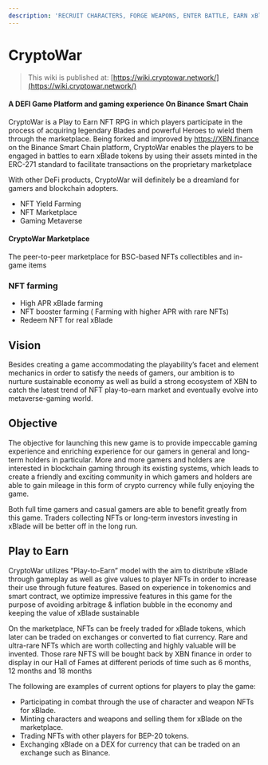 ```yaml
---
description: 'RECRUIT CHARACTERS, FORGE WEAPONS, ENTER BATTLE, EARN xBlade'
---
```


# CryptoWar

> This wiki is published at: [https://wiki.cryptowar.network/](https://wiki.cryptowar.network/)

#### A DEFI Game Platform and gaming experience On Binance Smart Chain

CryptoWar is a Play to Earn NFT RPG in which players participate in the process of acquiring legendary Blades and powerful Heroes to wield them through the marketplace. Being forked and improved by https://XBN.finance on the Binance Smart Chain platform, CryptoWar enables the players to be engaged in battles to earn xBlade tokens by using their assets minted in the ERC-271 standard to facilitate transactions on the proprietary marketplace

With other DeFi products, CryptoWar will definitely be a dreamland for gamers and blockchain adopters.

* NFT Yield Farming
* NFT Marketplace
* Gaming Metaverse



#### CryptoWar Marketplace

The peer-to-peer marketplace for BSC-based NFTs collectibles and in-game items

### NFT farming

* High APR xBlade farming
* NFT booster farming \( Farming with higher APR with rare NFTs\)
* Redeem NFT for real xBlade

## Vision

Besides creating a game accommodating the playability’s facet and element mechanics in order to satisfy the needs of gamers, our ambition is to nurture sustainable economy as well as build a strong ecosystem of XBN to catch the latest trend of NFT play-to-earn market and eventually evolve into metaverse-gaming world. 

## Objective

The objective for launching this new game is to provide impeccable gaming experience and enriching experience for our gamers in general and long-term holders in particular. More and more gamers and holders are interested in blockchain gaming through its existing systems, which leads to create a friendly and exciting community in which gamers and holders are able to gain mileage in this form of crypto currency while fully enjoying the game.

Both full time gamers and casual gamers are able to benefit greatly from this game. Traders collecting NFTs or long-term investors investing in xBlade will be better off in the long run.

## Play to Earn


CryptoWar utilizes “Play-to-Earn” model with the aim to distribute xBlade through gameplay as well as give values to player NFTs in order to increase their use through future features. Based on experience in tokenomics and smart contract, we optimize impressive features in this game for the purpose of avoiding arbitrage & inflation bubble in the economy and keeping the value of xBlade sustainable  

On the marketplace, NFTs can be freely traded for xBlade tokens, which later can be traded on exchanges or converted to fiat currency. Rare and ultra-rare NFTs which are worth collecting and highly valuable will be invented. Those rare NFTS will be bought back by XBN finance in order to display in our Hall of Fames at different periods of time such as 6 months, 12 months and 18 months

The following are examples of current options for players to play the game: 


* Participating in combat through the use of character and weapon NFTs for xBlade.
* Minting characters and weapons and selling them for xBlade on the marketplace.
* Trading NFTs with other players for BEP-20 tokens.
* Exchanging xBlade on a DEX for currency that can be traded on an exchange such as Binance.

